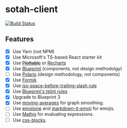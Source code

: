 # sotah-client

[![Build Status](https://travis-ci.org/ihsw/sotah-client.svg?branch=master)](https://travis-ci.org/ihsw/sotah-client)

## Features

- [x] Use Yarn (not NPM)
- [x] Use Microsoft's TS-based React starter kit
- [x] Use ~~[Plottable](https://github.com/palantir/plottable)~~ or [Recharts](https://github.com/recharts/recharts)
- [x] Use [Blueprint](http://blueprintjs.com/) (components, not design methodolgy)
- [ ] Use [Polaris](https://polaris.shopify.com/) (design methodology, not components)
- [x] Use [Formik](https://github.com/jaredpalmer/formik)
- [x] Use [jsx-space-before-trailing-slash rule](https://github.com/palantir/tslint-react/pull/144)
- [x] Use [Blueprint's tslint rules](https://www.npmjs.com/package/@blueprintjs/tslint-config)
- [x] Upgrade to Blueprint 3
- [x] Use [moving-averages](https://github.com/kaelzhang/moving-averages) for graph smoothing.
- [ ] Use [emojione](https://www.npmjs.com/package/emojione) and [markdown-it-emoji](https://www.npmjs.com/package/markdown-it-emoji) for emojis.
- [ ] Use [Mathjs](https://www.npmjs.com/package/mathjs) for evaluating expressions.
- [ ] Use [css-blocks](https://github.com/linkedin/css-blocks).
